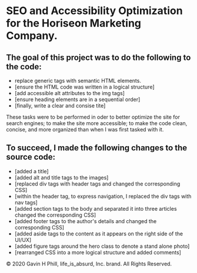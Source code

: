 # SEO and Accessibility Optimization for the Horiseon  Marketing Company.

## The goal of this project was to do the following to the code:
  * replace generic tags with semantic HTML elements.
  * [ensure the HTML code was written in a logical structure]
  * [add accessible alt attributes to the img tags]
  * [ensure heading elements are in a sequential order]
  * [finally, write a clear and consise tite]
 
These tasks were to be performed in oder to better optimize the site for search engines; to make the site more accessible; to make the code clean, concise, and more organized than when I was first tasked with it.

## To succeed, I made the following changes to the source code:

  * [added a title]
  * [added alt and title tags to the images]
  * [replaced div tags with header tags and changed the corresponding CSS]
  * [within the header tag, to express navigation, I replaced the div tags with nav tags]
  * [added section tags to the body and separated it into three articles changed the corresponding CSS]
  * [added footer tags to the author's details and changed the corresponding CSS]
  * [added aside tags to the content as it appears on the right side of the UI/UX]
  * [added figure tags around the hero class to denote a stand alone photo]
  * [rearranged CSS into a more logical structure and added comments]
  
  
  
  



© 2020 Gavin H Phill, life_is_absurd, Inc. brand. All Rights Reserved.

